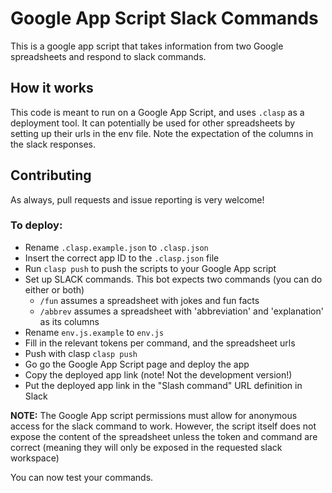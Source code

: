 Google App Script Slack Commands
================================

This is a google app script that takes information from two Google spreadsheets and respond to slack commands.

## How it works

This code is meant to run on a Google App Script, and uses `.clasp` as a deployment tool. It can potentially be used for other spreadsheets by setting up their urls in the env file. Note the expectation of the columns in the slack responses.

## Contributing

As always, pull requests and issue reporting is very welcome!

### To deploy:

- Rename `.clasp.example.json` to `.clasp.json`
- Insert the correct app ID to the `.clasp.json` file
- Run `clasp push` to push the scripts to your Google App script
- Set up SLACK commands. This bot expects two commands (you can do either or both)
  - `/fun` assumes a spreadsheet with jokes and fun facts
  - `/abbrev` assumes a spreadsheet with 'abbreviation' and 'explanation' as its columns
- Rename `env.js.example` to `env.js`
- Fill in the relevant tokens per command, and the spreadsheet urls
- Push with clasp `clasp push`
- Go go the Google App Script page and deploy the app
- Copy the deployed app link (note! Not the development version!)
- Put the deployed app link in the "Slash command" URL definition in Slack

**NOTE:** The Google App script permissions must allow for anonymous access for the slack command to work. However, the script itself does not expose the content of the spreadsheet unless the token and command are correct (meaning they will only be exposed in the requested slack workspace)

You can now test your commands.

